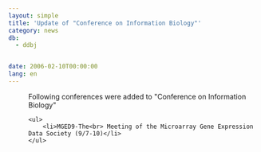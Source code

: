 ```yaml
---
layout: simple
title: 'Update of "Conference on Information Biology"'
category: news
db:
  - ddbj


date: 2006-02-10T00:00:00
lang: en
---
```


<dd>Following conferences were added to "Conference on Information Biology"
<dd>

    <ul>
        <li>MGED9-The<br> Meeting of the Microarray Gene Expression Data Society (9/7-10)</li>
    </ul>
</dd>
</dd>
